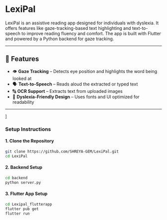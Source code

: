 # LexiPal

LexiPal is an assistive reading app designed for individuals with dyslexia. It offers features like gaze-tracking-based text highlighting and text-to-speech to improve reading fluency and comfort. The app is built with Flutter and powered by a Python backend for gaze tracking.

---

## 🧠 Features

- 👁️ **Gaze Tracking** – Detects eye position and highlights the word being looked at
- 🗣️ **Text-to-Speech** – Reads aloud the extracted or typed text
- 🔠 **OCR Support** – Extracts text from uploaded images
- 🧩 **Dyslexia-Friendly Design** – Uses fonts and UI optimized for readability

---
]
###  Setup Instructions

#### 1. Clone the Repository

```bash
git clone https://github.com/SHREYA-GEM/LexiPal.git
cd LexiPal
```

#### 2. Backend Setup

```bash
cd backend
python server.py
```

#### 3. Flutter App Setup

```bash
cd Lexipal_flutterapp
flutter pub get
flutter run
```

